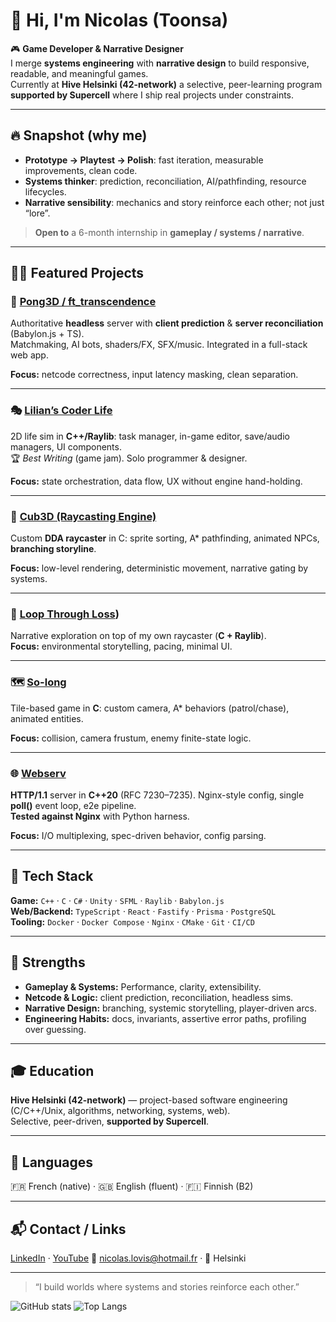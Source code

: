 # 👋 Hi, I'm Nicolas (Toonsa)

🎮 **Game Developer & Narrative Designer**  
I merge **systems engineering** with **narrative design** to build responsive, readable, and meaningful games.  
Currently at **Hive Helsinki (42-network)** a selective, peer-learning program **supported by Supercell** where I ship real projects under constraints.

---

## 🔥 Snapshot (why me)
- **Prototype → Playtest → Polish**: fast iteration, measurable improvements, clean code.
- **Systems thinker**: prediction, reconciliation, AI/pathfinding, resource lifecycles.
- **Narrative sensibility**: mechanics and story reinforce each other; not just “lore”.

> **Open to** a 6-month internship in **gameplay / systems / narrative**.

---

## 🧑‍💻 Featured Projects

### 🏓 [Pong3D / ft_transcendence](https://www.youtube.com/watch?v=NTSZdtpZQ-Q)
Authoritative **headless** server with **client prediction** & **server reconciliation** (Babylon.js + TS).  
Matchmaking, AI bots, shaders/FX, SFX/music. Integrated in a full-stack web app.

**Focus:** netcode correctness, input latency masking, clean separation.

---

### 🎭 [Lilian’s Coder Life](https://www.youtube.com/watch?v=SyzJWNt1W_c&t=10s)
2D life sim in **C++/Raylib**: task manager, in-game editor, save/audio managers, UI components.  
🏆 *Best Writing* (game jam). Solo programmer & designer.

**Focus:** state orchestration, data flow, UX without engine hand-holding.

---

### 🧱 [Cub3D (Raycasting Engine)](https://www.youtube.com/watch?v=3mGU6aDea5c)
Custom **DDA raycaster** in C: sprite sorting, A* pathfinding, animated NPCs, **branching storyline**.

**Focus:** low-level rendering, deterministic movement, narrative gating by systems.

---

### 🌙 [Loop Through Loss](https://www.youtube.com/watch?v=GJaF5zaGVMs&t=32s))
Narrative exploration on top of my own raycaster (**C + Raylib**).  
**Focus:** environmental storytelling, pacing, minimal UI.

---

### 🗺️ [So-long](https://www.youtube.com/watch?v=h1Dt_3qW_xU)
Tile-based game in **C**: custom camera, A* behaviors (patrol/chase), animated entities.

**Focus:** collision, camera frustum, enemy finite-state logic.

---

### 🌐 [Webserv](https://github.com/To0nsa/webserv)
**HTTP/1.1** server in **C++20** (RFC 7230–7235). Nginx-style config, single **poll()** event loop, e2e pipeline.  
**Tested against Nginx** with Python harness.

**Focus:** I/O multiplexing, spec-driven behavior, config parsing.

---

## 🧰 Tech Stack

**Game:** `C++` · `C` · `C#` · `Unity` · `SFML` · `Raylib` · `Babylon.js`  
**Web/Backend:** `TypeScript` · `React` · `Fastify` · `Prisma` · `PostgreSQL`  
**Tooling:** `Docker` · `Docker Compose` · `Nginx` · `CMake` · `Git` · `CI/CD`

---

## 🧠 Strengths
- **Gameplay & Systems:** Performance, clarity, extensibility.
- **Netcode & Logic:** client prediction, reconciliation, headless sims.
- **Narrative Design:** branching, systemic storytelling, player-driven arcs.
- **Engineering Habits:** docs, invariants, assertive error paths, profiling over guessing.

---

## 🎓 Education
**Hive Helsinki (42-network)** — project-based software engineering (C/C++/Unix, algorithms, networking, systems, web).  
Selective, peer-driven, **supported by Supercell**.

---

## 💬 Languages
🇫🇷 French (native) · 🇬🇧 English (fluent) · 🇫🇮 Finnish (B2)

---

## 📬 Contact / Links
[LinkedIn](https://www.linkedin.com/in/nicolas-louis-0b7699254/) · [YouTube](https://www.youtube.com/@toonsa204)
📧 nicolas.lovis@hotmail.fr · 📍 Helsinki

---

> “I build worlds where systems and stories reinforce each other.”

![GitHub stats](https://github-readme-stats.vercel.app/api?username=To0nsa&show_icons=true&theme=transparent&hide_rank=true)
![Top Langs](https://github-readme-stats.vercel.app/api/top-langs/?username=To0nsa&layout=compact&theme=transparent)
